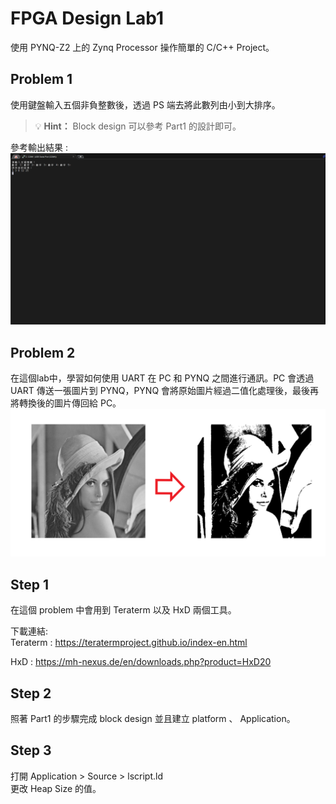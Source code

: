 # FPGA Design Lab1

使用 PYNQ-Z2 上的 Zynq Processor 操作簡單的 C/C++  Project。

## Problem 1
使用鍵盤輸入五個非負整數後，透過 PS 端去將此數列由小到大排序。

> 💡 **Hint：** Block design 可以參考 Part1 的設計即可。



參考輸出結果 :
![](png/answer.png)


## Problem 2 
在這個lab中，學習如何使用 UART 在 PC 和 PYNQ 之間進行通訊。PC 會透過 UART 傳送一張圖片到 PYNQ，PYNQ 會將原始圖片經過二值化處理後，最後再將轉換後的圖片傳回給 PC。
![](png/picture.png)

## Step 1 
在這個 problem 中會用到 Teraterm 以及 HxD 兩個工具。

下載連結:  
Teraterm  : https://teratermproject.github.io/index-en.html  

HxD  : https://mh-nexus.de/en/downloads.php?product=HxD20  


## Step 2
照著 Part1 的步驟完成 block design 並且建立 platform 、 Application。

## Step 3 
打開 Application > Source > lscript.ld  
更改 Heap Size 的值。

